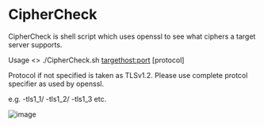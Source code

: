 # CipherCheck

CipherCheck is shell script which uses openssl to see what ciphers a target server supports.

Usage <> ./CipherCheck.sh <targethost:port> [protocol]

Protocol if not specified is taken as TLSv1.2.  Please use complete protcol specifier as used by openssl.

e.g. -tls1_1/ -tls1_2/ -tls1_3 etc.

![image](https://user-images.githubusercontent.com/109287070/178980169-01989f9d-0d24-4d13-92c1-7605e96b60d9.png)
